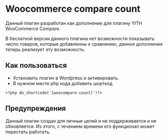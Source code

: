 # Woocommerce compare count
Данный плагин разработан как дополнение для плагину 
YITH WooCommerce Compare.

В беслатной версии данного плагина нет возможности показывать число товаров, которые добавленны к сравнению, данное дополнение теперь реализует эту возможность.

## Как пользоваться
* Установить плагин в Wordpress и активировать.
* В нужном месте php кода  добавить шорткод 
```$xslt
<?php do_shortcode('[woocompare-count]')?>
```

## Предупреждения
Данный плагин создан для личные целей и не поддерживается и не обновляется. Из этого, с течением времени его функционал может перестать работать.